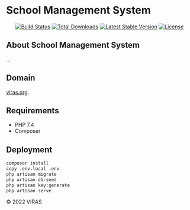 # School Management System
<p>
<p align="center">
<a href="https://travis-ci.org/laravel/framework"><img src="https://travis-ci.org/laravel/framework.svg" alt="Build Status"></a>
<a href="https://packagist.org/packages/laravel/framework"><img src="https://img.shields.io/packagist/dt/laravel/framework" alt="Total Downloads"></a>
<a href="https://packagist.org/packages/laravel/framework"><img src="https://img.shields.io/packagist/v/laravel/framework" alt="Latest Stable Version"></a>
<a href="https://packagist.org/packages/laravel/framework"><img src="https://img.shields.io/packagist/l/laravel/framework" alt="License"></a>
</p>

## About School Management System
... 

## Domain

[viras.org](http://smart.viras.org/).

## Requirements
- PHP 7.4
- Composer

## Deployment

```bash
composer install
copy .env.local .env
php artisan migrate
php artisan db:seed
php artisan key:generate
php artisan serve
```

<p>
© 2022 VIRAS

